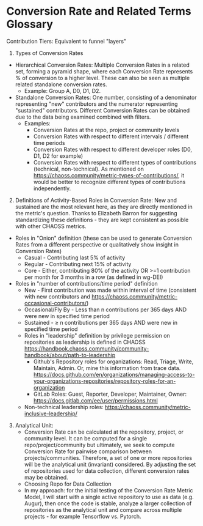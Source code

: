 # Conversion Rate and Related Terms Glossary

Contribution Tiers: Equivalent to funnel "layers"

1. Types of Conversion Rates
- Hierarchical Conversion Rates: Multiple Conversion Rates in a related set, forming a pyramid shape, where each Conversion Rate represents % of conversion to a higher level. These can also be seen as multiple related standalone conversion rates. 
    - Example: Group A, D0, D1, D2.
- Standalone Conversion Rates: One number, consisting of a denominator representing "new" contributors and the numerator representing "sustained" contributors. Different Conversion Rates can be obtained due to the data being examined combined with filters. 
    - Examples:
        - Conversion Rates at the repo, project or community levels
        - Conversion Rates with respect to different intervals / different time periods
        - Conversion Rates with respect to different developer roles (D0, D1, D2 for example)
        - Conversion Rates with respect to different types of contributions (technical, non-technical). As mentioned on https://chaoss.community/metric-types-of-contributions/, it would be better to recognize different types of contributions independently.
2. Definitions of Activity-Based Roles in Conversion Rate: New and sustained are the most relevant here, as they are directly mentioned in the metric's question. Thanks to Elizabeth Barron for suggesting standardizing these definitions - they are kept consistent as possible with other CHAOSS metrics. 
-  Roles in "Onion" definition (these can be used to generate Conversion Rates from a different perspective or qualitatively show insight in Conversion Rates)
    - Casual - Contributing last 5% of activity
    - Regular - Contributing next 15% of activity
    - Core - Either, contributing 80% of the activity OR >=1 contribution per month for 3 months in a row (as defined in wg-DEI)
- Roles in "number of contributions/time period" definition
    - New - First contribution was made within interval of time (consistent with new contributors and https://chaoss.community/metric-occasional-contributors/) 
    - Occasional/Fly By -  Less than n contributions per 365 days AND were new in specified time period
    - Sustained -  ≥ n contributions per 365 days AND were new in specified time period
    - Roles in "leadership" definition by privilege permission on repositories as leadership is defined in CHAOSS https://handbook.chaoss.community/community-handbook/about/path-to-leadership 
        - Github's Repository roles for organizations: Read, Triage, Write, Maintain, Admin. Or, mine this information from trace data. https://docs.github.com/en/organizations/managing-access-to-your-organizations-repositories/repository-roles-for-an-organization 
        - GitLab Roles: Guest, Reporter, Developer, Maintainer, Owner: https://docs.gitlab.com/ee/user/permissions.html 
    - Non-technical leadership roles: https://chaoss.community/metric-inclusive-leadership/ 
3. Analytical Unit:
    - Conversion Rate can be calculated at the repository, project, or community level. It can be computed for a single repo/project/community but ultimately, we seek to compute Conversion Rate for pairwise comparison between projects/communities. Therefore, a set of one or more repositories will be the analytical unit (invariant) considered. By adjusting the set of repositories used for data collection, different conversion rates may be obtained. 
    - Choosing Repo for Data Collection
    - In my approach: for the initial testing of the Conversion Rate Metric Model, I will start with a single active repository to use as data (e.g. Augur), then once the code is stable, analyze a larger collection of repositories as the analytical unit and compare across multiple projects - for example Tensorflow vs. Pytorch. 
